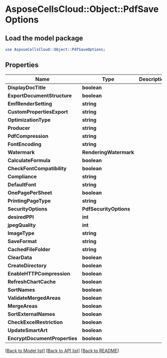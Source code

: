 # AsposeCellsCloud::Object::PdfSaveOptions 

## Load the model package
```perl
use AsposeCellsCloud::Object::PdfSaveOptions;
```

## Properties
Name | Type | Description | Notes
------------ | ------------- | ------------- | -------------
**DisplayDocTitle** | **boolean** |  |
**ExportDocumentStructure** | **boolean** |  |
**EmfRenderSetting** | **string** |  |
**CustomPropertiesExport** | **string** |  |
**OptimizationType** | **string** |  |
**Producer** | **string** |  |
**PdfCompression** | **string** |  |
**FontEncoding** | **string** |  |
**Watermark** | **RenderingWatermark** |  |
**CalculateFormula** | **boolean** |  |
**CheckFontCompatibility** | **boolean** |  |
**Compliance** | **string** |  |
**DefaultFont** | **string** |  |
**OnePagePerSheet** | **boolean** |  |
**PrintingPageType** | **string** |  |
**SecurityOptions** | **PdfSecurityOptions** |  |
**desiredPPI** | **int** |  |
**jpegQuality** | **int** |  |
**ImageType** | **string** |  |
**SaveFormat** | **string** |  |
**CachedFileFolder** | **string** |  |
**ClearData** | **boolean** |  |
**CreateDirectory** | **boolean** |  |
**EnableHTTPCompression** | **boolean** |  |
**RefreshChartCache** | **boolean** |  |
**SortNames** | **boolean** |  |
**ValidateMergedAreas** | **boolean** |  |
**MergeAreas** | **boolean** |  |
**SortExternalNames** | **boolean** |  |
**CheckExcelRestriction** | **boolean** |  |
**UpdateSmartArt** | **boolean** |  |
**EncryptDocumentProperties** | **boolean** |  |  

[[Back to Model list]](../README.md#documentation-for-models) [[Back to API list]](../README.md#documentation-for-api-endpoints) [[Back to README]](../README.md)

